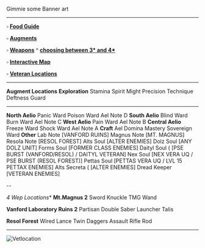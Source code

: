 Gimmie some Banner art

---

:white_small_square: **[Food Guide](https://docs.google.com/document/d/1hitGATAuwdkZu3bjmRoNp8jf7r8n-deMg6NpThXcUXU/edit)**

:white_small_square: **[Augments](https://www.reddit.com/r/PSO2/comments/nzs2d8/where_to_find_certain_augments_in_pso2ngs/)**

:white_small_square: **[Weapons](https://docs.google.com/spreadsheets/d/1auX9B_aRJv2YhpE3czqmmZQaaVO1a2R29YqwGowGQJI/edit#gid=0)**
     ^ **[choosing between 3* and 4*](https://www.reddit.com/r/PSO2NGS/comments/o06i1n/gather_round_boys_and_girls_i_have_a_secret_to/)** 

:white_small_square: **[Interactive Map](https://ngs-map.kosnag.ru/?lang=en_gl)**

:white_small_square: **[Veteran Locations](https://gyazo.com/96ea88b86d59da1328b7fd0796498a4a)**

---
**Augment Locations**
__Exploration__
Stamina 
Spirit
Might
Precision
Technique
Deftness
Guard

---
__North Aelio__
Panic Ward
Poison Ward
Ael Note D
__South Aelio__
Blind Ward
Burn Ward
Ael Note C
__West Aelio__
Pain Ward
Ael Note B
__Central Aelio__
Freeze Ward
Shock Ward
Ael Note A
__Craft__
Ael Domina
Mastery
Sovereign Ward
__Other__
Lab Note  [VANFORD RUINS]
Magnus Note  [MT. MAGNUS]
Resola Note  [RESOL FOREST]
Alts Soul  [ALTER ENEMIES]
Dolz Soul  [ANY DOLZ UNIT]
Forms Soul  [FORMER CLASS ENEMIES]
Daityl Soul ( [PSE BURST (VANFORD/RESOL) / DAITYL VETERAN]
Nex Soul  [NEX VERA UQ / PSE BURST (RESOL FOREST)]
Pettas Soul  [PETTAS VERA UQ / LVL 15 PETTAX ENEMIES]
Alts Secreta ( [ALTER ENEMIES]
Dread Keeper  [VETERAN ENEMIES]

--

**4* Wep Locations**
__Mt.Magnus 2__
Sword
Knuckle
TMG
Wand
 
__Vanford Laboratory Ruins 2__
Partisan
Double Saber
Launcher
Talis

__Resol Forest__
Wired Lance
Twin Daggers
Assault Rifle
Rod

---

![Vetlocation](https://i.imgur.com/tikoPcf.png)
